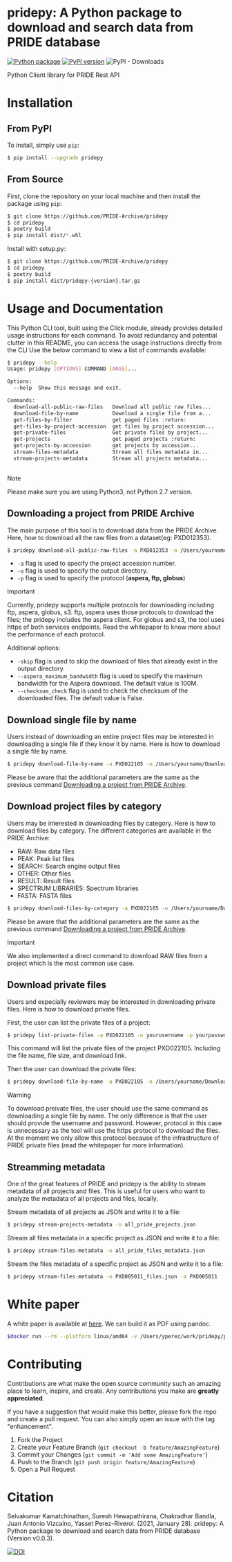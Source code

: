 # pridepy: A Python package to download and search data from PRIDE database

[![Python package](https://github.com/PRIDE-Archive/pridepy/actions/workflows/python-package.yml/badge.svg)](https://github.com/PRIDE-Archive/pridepy/actions/workflows/python-package.yml)
[![PyPI version](https://badge.fury.io/py/pridepy.svg)](https://badge.fury.io/py/pridepy)
![PyPI - Downloads](https://img.shields.io/pypi/dm/pridepy)

Python Client library for PRIDE Rest API

# Installation

## From PyPI

To install, simply use `pip`:

```bash
$ pip install --upgrade pridepy
```

## From Source

First, clone the repository on your local machine and then install the package using `pip`:

```bash
$ git clone https://github.com/PRIDE-Archive/pridepy
$ cd pridepy
$ poetry build
$ pip install dist/*.whl
```

Install with setup.py: 

```bash
$ git clone https://github.com/PRIDE-Archive/pridepy
$ cd pridepy
$ poetry build
$ pip install dist/pridepy-{version}.tar.gz
```
# Usage and Documentation

This Python CLI tool, built using the Click module, 
already provides detailed usage instructions for each command. To avoid redundancy and potential clutter in this README, you can access the usage instructions directly from the CLI
Use the below command to view a list of commands available:

```bash
$ pridepy --help
Usage: pridepy [OPTIONS] COMMAND [ARGS]...

Options:
  --help  Show this message and exit.

Commands:
  download-all-public-raw-files   Download all public raw files...
  download-file-by-name           Download a single file from a...
  get-files-by-filter             get paged files :return:
  get-files-by-project-accession  get files by project accession...
  get-private-files               Get private files by project...
  get-projects                    get paged projects :return:
  get-projects-by-accession       get projects by accession... 
  stream-files-metadata           Stream all files metadata in...
  stream-projects-metadata        Stream all projects metadata...
    
```
> [!NOTE]
> Please make sure you are using Python3, not Python 2.7 version.

## Downloading a project from PRIDE Archive

The main purpose of this tool is to download data from the PRIDE Archive. Here, how to download all the raw files from a dataset(eg: PXD012353).

```bash
$ pridepy download-all-public-raw-files -a PXD012353 -o /Users/yourname/Downloads/foldername/ -p aspera
```
- `-a` flag is used to specify the project accession number.
- `-o` flag is used to specify the output directory. 
- `-p` flag is used to specify the protocol (**aspera, ftp, globus**)

> [!IMPORTANT]
> Currently, pridepy supports multiple protocols for downloading including ftp, aspera, globus, s3. ftp, aspera uses those protocols to download the files; the pridepy includes the aspera client. For globus and s3, the tool uses https of both services endpoints. Read the whitepaper to know more about the performance of each protocol.

Additional options: 

- `-skip` flag is used to skip the download of files that already exist in the output directory.
- `--aspera_maximum_bandwidth` flag is used to specify the maximum bandwidth for the Aspera download. The default value is 100M.
- `--checksum_check` flag is used to check the checksum of the downloaded files. The default value is False.

## Download single file by name

Users instead of downloading an entire project files may be interested in downloading a single file if they know it by name. Here is how to download a single file by name.

```bash
$ pridepy download-file-by-name -a PXD022105 -o /Users/yourname/Downloads/foldername/ -f checksum.txt -p globus
```

Please be aware that the additional parameters are the same as the previous command [Downloading a project from PRIDE Archive](#downloading-a-project-from-pride-archive).

## Download project files by category

Users may be interested in downloading files by category. Here is how to download files by category. The different categories are available in the PRIDE Archive: 

- RAW: Raw data files  
- PEAK: Peak list files 
- SEARCH: Search engine output files 
- OTHER: Other files
- RESULT: Result files
- SPECTRUM LIBRARIES: Spectrum libraries
- FASTA: FASTA files

```bash
$ pridepy download-files-by-category -a PXD022105 -o /Users/yourname/Downloads/foldername/ -c RAW -p ftp
```

Please be aware that the additional parameters are the same as the previous command [Downloading a project from PRIDE Archive](#downloading-a-project-from-pride-archive).

>[!IMPORTANT]
> We also implemented a direct command to download RAW files from a project which is the most common use case.

## Download private files

Users and especially reviewers may be interested in downloading private files. Here is how to download private files. 

First, the user can list the private files of a project:

```bash
$ pridepy list-private-files -a PXD022105 -u yourusername -p yourpassword
```

This command will list the private files of the project PXD022105. Including the file name, file size, and download link.

Then the user can download the private files:

```bash
$ pridepy download-file-by-name -a PXD022105 -o /Users/yourname/Downloads/foldername/ --username yourusername --password yourpassword -f checksum.txt 
```

>[!WARNING]
> To download preivate files, the user should use the same command as downloading a single file by name. The only difference is that the user should provide the username and password. However, protocol in this case is unnecessary as the tool will use the https protocol to download the files. At the moment we only allow this protocol because of the infrastructure of PRIDE private files (read the whitepaper for more information).

## Streamming metadata

One of the great features of PRIDE and pridepy is the ability to stream metadata of all projects and files. This is useful for users who want to analyze the metadata of all projects and files, locally.

Stream metadata of all projects as JSON and write it to a file: 

```bash
$ pridepy stream-projects-metadata -o all_pride_projects.json
```

Stream all files metadata in a specific project as JSON and write it to a file: 

```bash
$ pridepy stream-files-metadata -o all_pride_files_metadata.json
```
Stream the files metadata of a specific project as JSON and write it to a file: 

```bash
$ pridepy stream-files-metadata -o PXD005011_files.json -a PXD005011
```

# White paper

A white paper is available at [here](paper/paper.md). We can build it as PDF using pandoc.

```bash
$docker run --rm --platform linux/amd64 -v /Users/yperez/work/pridepy/paper/:/data -w /data openjournals/inara:latest paper.md -p -o pdf
```

# Contributing

Contributions are what make the open source community such an amazing place to learn, inspire, and create. Any contributions you make are **greatly appreciated**.

If you have a suggestion that would make this better, please fork the repo and create a pull request. You can also simply open an issue with the tag "enhancement".

1. Fork the Project
2. Create your Feature Branch (`git checkout -b feature/AmazingFeature`)
3. Commit your Changes (`git commit -m 'Add some AmazingFeature'`)
4. Push to the Branch (`git push origin feature/AmazingFeature`)
5. Open a Pull Request

# Citation

Selvakumar Kamatchinathan, Suresh Hewapathirana, Chakradhar Bandla, Juan Antonio Vizcaíno, Yasset Perez-Riverol. (2021, January 28). pridepy: A Python package to download and search data from PRIDE database (Version v0.0.3). 

[![DOI](https://zenodo.org/badge/DOI/10.5281/zenodo.4475414.svg)](https://doi.org/10.5281/zenodo.4475414)
